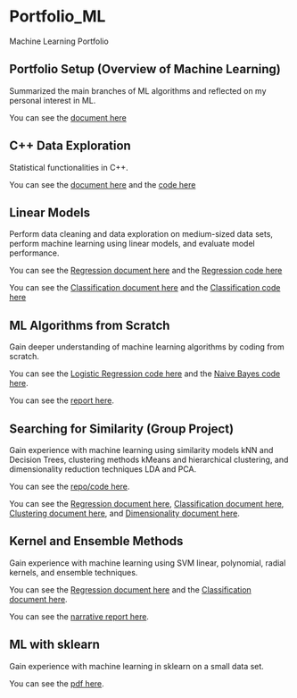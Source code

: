 # Portfolio_ML
Machine Learning Portfolio

## Portfolio Setup (Overview of Machine Learning)
Summarized the main branches of ML algorithms and reflected on my personal interest in ML.

You can see the [document here](Machine_Learning_Overview/Overview_of_ML.pdf)

## C++ Data Exploration
Statistical functionalities in C++.

You can see the [document here](C++_Data_Exploration/Data_Exploration.docx) and the [code here](C++_Data_Exploration/data_exploration.cpp)

## Linear Models
Perform data cleaning and data exploration on medium-sized data sets, perform machine learning using linear models, and evaluate model performance.

You can see the [Regression document here](Linear_Models/Regression.pdf) and the [Regression code here](Linear_Models/Regression.Rmd)

You can see the [Classification document here](Linear_Models/Classification.pdf) and the [Classification code here](Linear_Models/Classification.Rmd)

## ML Algorithms from Scratch
Gain deeper understanding of machine learning algorithms by coding from scratch.

You can see the [Logistic Regression code here](ML_Algorithms_scratch/logisticRegression.cpp) and the [Naive Bayes code here](ML_Algorithms_scratch/naiveBayes.cpp).

You can see the [report here](ML_Algorithms_scratch/ML_Algorithms_from_scratch.docx).

## Searching for Similarity (Group Project)
Gain experience with machine learning using similarity models kNN and Decision Trees, clustering methods kMeans and hierarchical clustering, and  dimensionality reduction techniques LDA and PCA.

You can see the [repo/code here](https://github.com/zaiquiriw/ml-similarties/tree/main).

You can see the [Regression document here](Searching_for_Similarity/Regression.pdf), [Classification document here](Searching_for_Similarity/Classification.pdf), [Clustering document here](Searching_for_Similarity/Clustering.pdf), and [Dimensionality document here](Searching_for_Similarity/Dimensionality.pdf).

## Kernel and Ensemble Methods
Gain experience with machine learning using SVM linear, polynomial, radial kernels, and ensemble techniques.

You can see the [Regression document here](Kernel_Ensemble_Methods/Regression.pdf) and the [Classification document here](Kernel_Ensemble_Methods/Classification.pdf).

You can see the [narrative report here](Kernel_Ensemble_Methods/Kernel_and_Ensemble_Metthods.docx).

## ML with sklearn
Gain experience with machine learning in sklearn on a small data set.

You can see the [pdf here](ML_with_sklearn/ML_with_sklearn.pdf).
